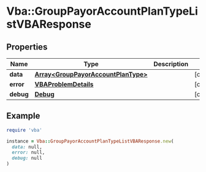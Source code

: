 # Vba::GroupPayorAccountPlanTypeListVBAResponse

## Properties

| Name | Type | Description | Notes |
| ---- | ---- | ----------- | ----- |
| **data** | [**Array&lt;GroupPayorAccountPlanType&gt;**](GroupPayorAccountPlanType.md) |  | [optional] |
| **error** | [**VBAProblemDetails**](VBAProblemDetails.md) |  | [optional] |
| **debug** | [**Debug**](Debug.md) |  | [optional] |

## Example

```ruby
require 'vba'

instance = Vba::GroupPayorAccountPlanTypeListVBAResponse.new(
  data: null,
  error: null,
  debug: null
)
```

